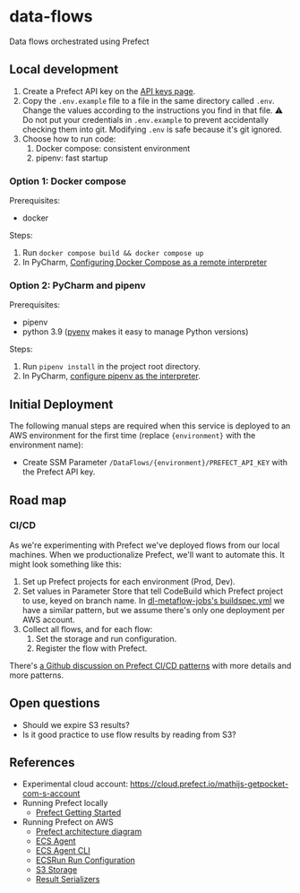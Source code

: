 # data-flows
Data flows orchestrated using Prefect

## Local development
1. Create a Prefect API key on the [API keys page](https://cloud.prefect.io/user/keys).
2. Copy the `.env.example` file to a file in the same directory called `.env`. Change the values according to the instructions you find in that file. :warning: Do not put your credentials in `.env.example` to prevent accidentally checking them into git. Modifying `.env` is safe because it's git ignored.
3. Choose how to run code:
   1. Docker compose: consistent environment
   2. pipenv: fast startup

### Option 1: Docker compose
Prerequisites:
- docker

Steps:
1. Run `docker compose build && docker compose up`
2. In PyCharm, [Configuring Docker Compose as a remote interpreter](https://www.jetbrains.com/help/pycharm/using-docker-compose-as-a-remote-interpreter.html#docker-compose-remote)

### Option 2: PyCharm and pipenv
Prerequisites:
- pipenv
- python 3.9 ([pyenv](https://github.com/pyenv/pyenv) makes it easy to manage Python versions)

Steps:
1. Run `pipenv install` in the project root directory.
2. In PyCharm, [configure pipenv as the interpreter](https://www.jetbrains.com/help/pycharm/pipenv.html#pipenv-existing-project).

## Initial Deployment
The following manual steps are required when this service is deployed
to an AWS environment for the first time (replace `{environment}` with the environment name):
- Create SSM Parameter `/DataFlows/{environment}/PREFECT_API_KEY` with the Prefect API key.

## Road map

### CI/CD
As we're experimenting with Prefect we've deployed flows from our local machines. When we productionalize Prefect,
we'll want to automate this. It might look something like this: 

1. Set up Prefect projects for each environment (Prod, Dev).
2. Set values in Parameter Store that tell CodeBuild which Prefect project to use, keyed on branch name.
In [dl-metaflow-jobs's buildspec.yml](https://github.com/Pocket/dl-metaflow-jobs/blob/main/buildspec.yml)
we have a similar pattern, but we assume there's only one deployment per AWS account.
3. Collect all flows, and for each flow:
   1. Set the storage and run configuration.
   2. Register the flow with Prefect.

There's [a Github discussion on Prefect CI/CD patterns](https://github.com/PrefectHQ/prefect/discussions/4042)
with more details and more patterns.

## Open questions
- Should we expire S3 results?
- Is it good practice to use flow results by reading from S3?

## References
- Experimental cloud account: https://cloud.prefect.io/mathijs-getpocket-com-s-account
- Running Prefect locally
  - [Prefect Getting Started](https://docs.prefect.io/orchestration/getting-started/quick-start.html)
- Running Prefect on AWS
  - [Prefect architecture diagram](https://docs.prefect.io/orchestration/#architecture-overview) 
  - [ECS Agent](https://docs.prefect.io/orchestration/agents/ecs.html#running-ecs-agent-in-production)
  - [ECS Agent CLI](https://docs.prefect.io/api/latest/cli/agent.html#ecs-start)
  - [ECSRun Run Configuration](https://docs.prefect.io/api/latest/run_configs.html#ecsrun)
  - [S3 Storage](https://docs.prefect.io/api/latest/storage.html#s3)
  - [Result Serializers](https://docs.prefect.io/api/latest/engine/serializers.html#serializer)

